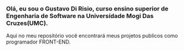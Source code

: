 ### Olá, eu sou o Gustavo Di Risio, curso ensino superior de Engenharia de Software na Universídade Mogi Das Cruzes(UMC).

Aqui no meu repositório você encontrará meus projetos publicos como programador FRONT-END. 

<div>
  <a href="https://www.linkedin.com/in/gustavorisio/" target="_blank" rel="external"><img src="https://img.shields.io/badge/LinkedIn-0077B5?style=for-the-badge&logo=linkedin&logoColor=white" target="_blank" rel="external" alt=""></a>
</div>
<div>
  <img src="https://img.shields.io/badge/JavaScript-F7DF1E?style=for-the-badge&logo=javascript&logoColor=black" target="https://www.linkedin.com/in/gustavorisio/" alt="">
</div>


